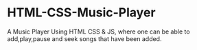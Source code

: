 # HTML-CSS-Music-Player
A Music Player Using HTML CSS &amp; JS, where one can be able to add,play,pause and seek songs that have been added.

